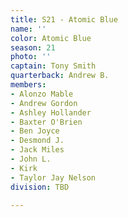 ```yaml
---
title: S21 - Atomic Blue
name: ''
color: Atomic Blue
season: 21
photo: ''
captain: Tony Smith
quarterback: Andrew B.
members:
- Alonzo Mable
- Andrew Gordon
- Ashley Hollander
- Baxter O'Brien
- Ben Joyce
- Desmond J.
- Jack Miles
- John L.
- Kirk
- Taylor Jay Nelson
division: TBD

---
```

